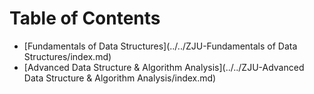 # Table of Contents

- [Fundamentals of Data Structures](../../ZJU-Fundamentals of Data Structures/index.md)
- [Advanced Data Structure & Algorithm Analysis](../../ZJU-Advanced Data Structure & Algorithm Analysis/index.md)